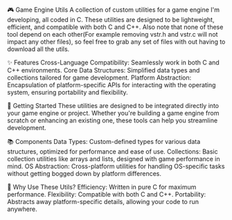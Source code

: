 🎮 Game Engine Utils
A collection of custom utilities for a game engine I'm developing, all coded in C. These utilities are designed to be lightweight, efficient, and compatible with both C and C++. 
Also note that none of these tool depend on each other(For example removing vstr.h and vstr.c will not impact any other files), so feel free to grab any set of files with out having to download all the utils. 

✨ Features
Cross-Language Compatibility: Seamlessly work in both C and C++ environments.
Core Data Structures: Simplified data types and collections tailored for game development.
Platform Abstraction: Encapsulation of platform-specific APIs for interacting with the operating system, ensuring portability and flexibility.

🚀 Getting Started
These utilities are designed to be integrated directly into your game engine or project. Whether you're building a game engine from scratch or enhancing an existing one, these tools can help you streamline development.

📚 Components
Data Types: Custom-defined types for various data structures, optimized for performance and ease of use.
Collections: Basic collection utilities like arrays and lists, designed with game performance in mind.
OS Abstraction: Cross-platform utilities for handling OS-specific tasks without getting bogged down by platform differences.

🎯 Why Use These Utils?
Efficiency: Written in pure C for maximum performance.
Flexibility: Compatible with both C and C++.
Portability: Abstracts away platform-specific details, allowing your code to run anywhere.
